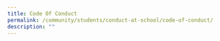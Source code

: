 ```yaml
---
title: Code Of Conduct
permalink: /community/students/conduct-at-school/code-of-conduct/
description: ""
---
```

